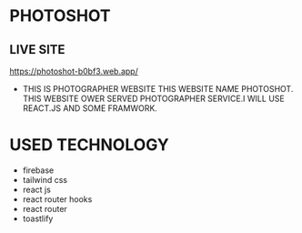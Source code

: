 # PHOTOSHOT

## LIVE SITE
https://photoshot-b0bf3.web.app/

* THIS IS PHOTOGRAPHER WEBSITE THIS WEBSITE NAME PHOTOSHOT. THIS WEBSITE OWER SERVED PHOTOGRAPHER SERVICE.I WILL USE REACT.JS AND SOME FRAMWORK.

# USED TECHNOLOGY
* firebase
* tailwind css
* react js
* react router hooks
* react router
* toastlify
